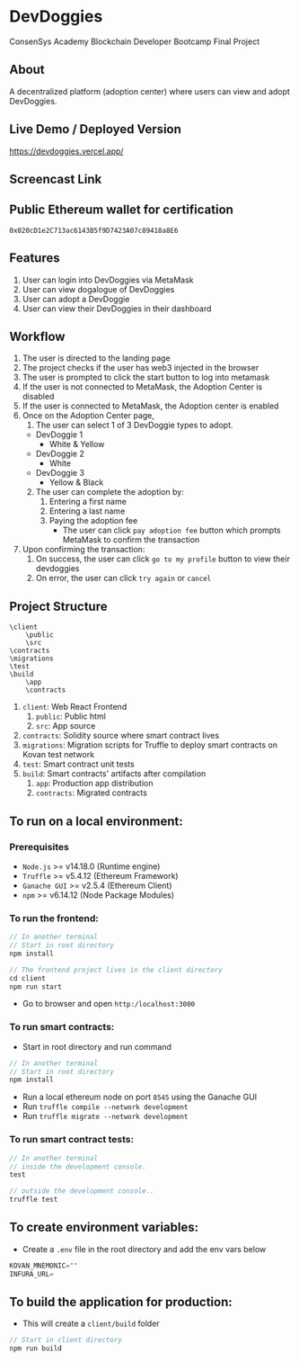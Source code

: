# DevDoggies
ConsenSys Academy Blockchain Developer Bootcamp Final Project

## About
A decentralized platform (adoption center) where users can view and adopt DevDoggies.

## Live Demo / Deployed Version
https://devdoggies.vercel.app/
## Screencast Link

## Public Ethereum wallet for certification
`0x020cD1e2C713ac6143B5f9D7423A07c89418a8E6`

## Features
1. User can login into DevDoggies via MetaMask
2. User can view dogalogue of DevDoggies
4. User can adopt a DevDoggie
6. User can view their DevDoggies in their dashboard

## Workflow
1. The user is directed to the landing page
2. The project checks if the user has web3 injected in the browser
3. The user is prompted to click the start button to log into metamask
4. If the user is not connected to MetaMask, the Adoption Center is disabled
5. If the user is connected to MetaMask, the Adoption center is enabled
6. Once on the Adoption Center page,
   1. The user can select 1 of 3 DevDoggie types to adopt.
    - DevDoggie 1
      - White & Yellow
   - DevDoggie 2
     - White
   - DevDoggie 3
     - Yellow & Black   
   2. The user can complete the adoption by:
      1. Entering a first name
      2. Entering a last name
      3. Paying the adoption fee
         - The user can click `pay adoption fee` button which prompts MetaMask to confirm the transaction
7. Upon confirming the transaction:
   1. On success, the user can click `go to my profile` button to view their devdoggies
   2. On error, the user can click `try again` or `cancel`

## Project Structure
```
\client
    \public
    \src
\contracts
\migrations
\test
\build
    \app
    \contracts
```
1. `client`: Web React Frontend
   1. `public`: Public html
   2. `src`: App source
2. `contracts`: Solidity source where smart contract lives
3. `migrations`: Migration scripts for Truffle to deploy smart contracts on Kovan test network
4. `test`: Smart contract unit tests
5. `build`: Smart contracts' artifacts after compilation
   1. `app`: Production app distribution
   2. `contracts`: Migrated contracts

## To run on a local environment:

### Prerequisites
- `Node.js` >= v14.18.0 (Runtime engine)
- `Truffle` >= v5.4.12 (Ethereum Framework)
- `Ganache GUI` >= v2.5.4 (Ethereum Client)
- `npm` >= v6.14.12 (Node Package Modules)
### To run the frontend:
```javascript
// In another terminal 
// Start in root directory
npm install

// The frontend project lives in the client directory
cd client
npm run start
```
- Go to browser and open `http:/localhost:3000`
### To run smart contracts:
- Start in root directory and run command
```javascript
// In another terminal 
// Start in root directory
npm install
```
- Run a local ethereum node on port `8545` using the Ganache GUI
- Run `truffle compile --network development`
- Run `truffle migrate --network development`
### To run smart contract tests:
```javascript
// In another terminal 
// inside the development console.
test

// outside the development console..
truffle test
```

## To create environment variables:
- Create a `.env` file in the root directory and add the env vars below
```javascript
KOVAN_MNEMONIC=""
INFURA_URL=
```
## To build the application for production:
- This will create a `client/build` folder
```javascript
// Start in client directory
npm run build
```
